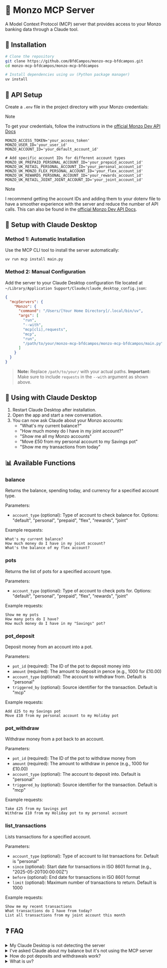 # 🏦 Monzo MCP Server

A Model Context Protocol (MCP) server that provides access to your Monzo banking data through a Claude tool.

## 🚀 Installation

```bash
# Clone the repository
git clone https://github.com/BfdCampos/monzo-mcp-bfdcampos.git
cd monzo-mcp-bfdcampos/monzo-mcp-bfdcampos

# Install dependencies using uv (Python package manager)
uv install
```

## 🔑 API Setup

Create a `.env` file in the project directory with your Monzo credentials:

> [!NOTE]
> To get your credentials, follow the instructions in the [official Monzo Dev API Docs](https://docs.monzo.com/)

```
MONZO_ACCESS_TOKEN='your_access_token'
MONZO_USER_ID='your_user_id'
MONZO_ACCOUNT_ID='your_default_account_id'

# Add specific account IDs for different account types
MONZO_UK_PREPAID_PERSONAL_ACCOUNT_ID='your_prepaid_account_id'
MONZO_UK_RETAIL_PERSONAL_ACCOUNT_ID='your_personal_account_id'
MONZO_UK_MONZO_FLEX_PERSONAL_ACCOUNT_ID='your_flex_account_id'
MONZO_UK_REWARDS_PERSONAL_ACCOUNT_ID='your_rewards_account_id'
MONZO_UK_RETAIL_JOINT_JOINT_ACCOUNT_ID='your_joint_account_id'
```

> [!NOTE]
> I recommend getting the account IDs and adding them to your dotenv file to have a smoother experience with the server and reduce the number of API calls. This can also be found in the [official Monzo Dev API Docs](https://docs.monzo.com/).

## 🔧 Setup with Claude Desktop

### Method 1: Automatic Installation

Use the MCP CLI tool to install the server automatically:

```bash
uv run mcp install main.py
```

### Method 2: Manual Configuration

Add the server to your Claude Desktop configuration file located at `~/Library/Application Support/Claude/claude_desktop_config.json`:

```json
{
  "mcpServers": {
    "Monzo": {
      "command": "/Users/[Your Home Directory]/.local/bin/uv",
      "args": [
        "run",
        "--with",
        "mcp[cli],requests",
        "mcp",
        "run",
        "/path/to/your/monzo-mcp-bfdcampos/monzo-mcp-bfdcampos/main.py"
      ]
    }
  }
}
```

> **Note:** Replace `/path/to/your/` with your actual paths.
> **Important:** Make sure to include `requests` in the `--with` argument as shown above.

## 🤖 Using with Claude Desktop

1. Restart Claude Desktop after installation.
2. Open the app and start a new conversation.
3. You can now ask Claude about your Monzo accounts:
   - "What's my current balance?"
   - "How much money do I have in my joint account?"
   - "Show me all my Monzo accounts"
   - "Move £50 from my personal account to my Savings pot"
   - "Show me my transactions from today"

## 📊 Available Functions

### balance

Returns the balance, spending today, and currency for a specified account type.

Parameters:

- `account_type` (optional): Type of account to check balance for. Options: "default", "personal", "prepaid", "flex", "rewards", "joint"

Example requests:

```
What's my current balance?
How much money do I have in my joint account?
What's the balance of my flex account?
```

### pots

Returns the list of pots for a specified account type.

Parameters:

- `account_type` (optional): Type of account to check pots for. Options: "default", "personal", "prepaid", "flex", "rewards", "joint"

Example requests:

```
Show me my pots
How many pots do I have?
How much money do I have in my "Savings" pot?
```

### pot_deposit

Deposit money from an account into a pot.

Parameters:
- `pot_id` (required): The ID of the pot to deposit money into
- `amount` (required): The amount to deposit in pence (e.g., 1000 for £10.00)
- `account_type` (optional): The account to withdraw from. Default is "personal"
- `triggered_by` (optional): Source identifier for the transaction. Default is "mcp"

Example requests:

```
Add £25 to my Savings pot
Move £10 from my personal account to my Holiday pot
```

### pot_withdraw

Withdraw money from a pot back to an account.

Parameters:
- `pot_id` (required): The ID of the pot to withdraw money from
- `amount` (required): The amount to withdraw in pence (e.g., 1000 for £10.00)
- `account_type` (optional): The account to deposit into. Default is "personal"
- `triggered_by` (optional): Source identifier for the transaction. Default is "mcp"

Example requests:

```
Take £25 from my Savings pot
Withdraw £10 from my Holiday pot to my personal account
```

### list_transactions

Lists transactions for a specified account.

Parameters:
- `account_type` (optional): Type of account to list transactions for. Default is "personal"
- `since` (optional): Start date for transactions in ISO 8601 format (e.g., "2025-05-20T00:00:00Z")
- `before` (optional): End date for transactions in ISO 8601 format
- `limit` (optional): Maximum number of transactions to return. Default is 1000

Example requests:

```
Show me my recent transactions
What transactions do I have from today?
List all transactions from my joint account this month
```

## ❓ FAQ

<details><summary>My Claude Desktop is not detecting the server</summary>

- Ensure you have the latest version of Claude Desktop.
- Restart Claude Desktop by force quitting the app and reopening it.
- Make sure your path is correct in the configuration file.
- Use the absolute path to your `uv` installation, e.g., `/Users/[Your Home Directory]/.local/bin/uv` in the command section of the configuration file.
- Verify that the `requests` library is included in the `--with` argument list in your configuration, as this is a common cause of connection issues.

</details>

<details><summary>I've asked Claude about my balance but it's not using the MCP server</summary>

- LLMs like Claude may not always use the MCP server for every request. Try rephrasing your question, specifically asking Claude to check your Monzo balance using the Monzo MCP tool.
- You can check if there were any errors by looking at the logs in `~/Library/Logs/Claude/mcp-server-Monzo.log`.

</details>

<details><summary>How do pot deposits and withdrawals work?</summary>

- When you deposit money into a pot or withdraw from a pot, the MCP creates a unique dedupe_id that includes the "triggered_by" parameter.
- This helps identify transactions and prevents accidental duplicate transactions.
- The default "triggered_by" value is "mcp", but you can customise this to track different sources of pot transfers.

</details>

<details><summary>What is uv?</summary>

- `uv` is a Python package manager and installer that's designed to be much faster than pip.
- It maintains isolated environments for your projects and resolves dependencies efficiently.
- Learn more at [github.com/astral-sh/uv](https://github.com/astral-sh/uv).

</details>
